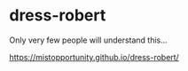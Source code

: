 # dress-robert
Only very few people will understand this...

https://mistopportunity.github.io/dress-robert/
